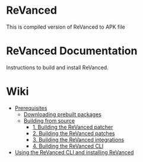 # ReVanced

This is compiled version of ReVanced to APK file

# ReVanced Documentation

Instructions to build and install ReVanced.

# Wiki

- [Prerequisites](https://github.com/revanced/revanced-documentation/wiki/Prerequisites)
  - [Downloading prebuilt packages](https://github.com/revanced/revanced-documentation/wiki/Downloading-prebuilt-packages)
  - [Building from source](https://github.com/revanced/revanced-documentation/wiki/Building-from-source)
    - [1. Building the ReVanced patcher](https://github.com/revanced/revanced-documentation/wiki/Building-the-ReVanced-patcher)
    - [2. Building the ReVanced patches](https://github.com/revanced/revanced-documentation/wiki/Building-the-ReVanced-patches)
    - [3. Building the ReVanced integrations](https://github.com/revanced/revanced-documentation/wiki/Building-the-ReVanced-integrations)
    - [4. Building the ReVanced CLI](https://github.com/revanced/revanced-documentation/wiki/Building-the-ReVanced-CLI)
- [Using the ReVanced CLI and installing ReVanced](https://github.com/revanced/revanced-documentation/wiki/Using-the-ReVanced-CLI-and-installing-ReVanced)

